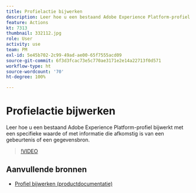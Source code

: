 ```yaml
---
title: Profielactie bijwerken
description: Leer hoe u een bestaand Adobe Experience Platform-profiel bijwerkt met een specifieke waarde of met informatie die afkomstig is van een gebeurtenis of een gegevensbron.
feature: Actions
kt: 7313
thumbnail: 332112.jpg
role: User
activity: use
team: PM
exl-id: 5e45b702-2c99-49ad-ae00-65f7555acd09
source-git-commit: 6f3d3fcac73e5c770ae3171e2e14a22713f0d571
workflow-type: ht
source-wordcount: '70'
ht-degree: 100%

---
```


# Profielactie bijwerken

Leer hoe u een bestaand Adobe Experience Platform-profiel bijwerkt met een specifieke waarde of met informatie die afkomstig is van een gebeurtenis of een gegevensbron.

>[!VIDEO](https://video.tv.adobe.com/v/332112?quality=12)

## Aanvullende bronnen

* [Profiel bijwerken (productdocumentatie)](https://experienceleague.adobe.com/docs/journeys/using/building-journeys/about-journey-building/action-activities/update-profiles.html?lang=nl#important-notes)
